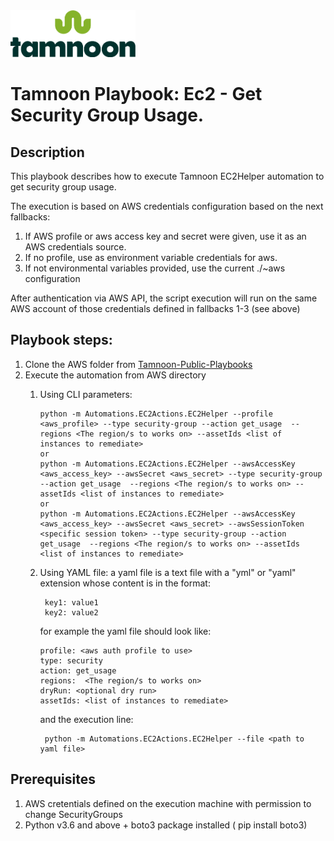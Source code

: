 
<img src="../../images/icons/Tamnoon.png" width="200"/>

# Tamnoon Playbook: Ec2 - Get Security Group Usage.

## Description
This playbook describes how to execute Tamnoon EC2Helper automation to get security group usage.

The execution is based on AWS credentials configuration based on the next fallbacks:
1. If AWS profile or aws access key and secret were given, use it as an AWS credentials source.
2. If no profile, use as environment variable credentials for aws.
3. If not environmental variables provided, use the current ./~aws configuration

After authentication via AWS API, the script execution will run on the same AWS account of those credentials defined in fallbacks 1-3 (see above)

## Playbook steps:
1. Clone the AWS folder from  [Tamnoon-Public-Playbooks](https://github.com/tamnoon-io/Tamnoon-Public-Playbooks)
2. Execute the automation from AWS directory
   1. Using CLI parameters:
 
          python -m Automations.EC2Actions.EC2Helper --profile <aws_profile> --type security-group --action get_usage  --regions <The region/s to works on> --assetIds <list of instances to remediate>
          or 
          python -m Automations.EC2Actions.EC2Helper --awsAccessKey <aws_access_key> --awsSecret <aws_secret> --type security-group --action get_usage  --regions <The region/s to works on> --assetIds <list of instances to remediate> 
          or 
          python -m Automations.EC2Actions.EC2Helper --awsAccessKey <aws_access_key> --awsSecret <aws_secret> --awsSessionToken <specific session token> --type security-group --action get_usage  --regions <The region/s to works on> --assetIds <list of instances to remediate>

   2. Using YAML file: a yaml file is a text file with a "yml" or "yaml" extension whose content is in the format:
   
           key1: value1
           key2: value2
      for example the yaml file should look like:

          profile: <aws auth profile to use>
          type: security
          action: get_usage
          regions:  <The region/s to works on>
          dryRun: <optional dry run>
          assetIds: <list of instances to remediate>
      
      and the execution line:
           
           python -m Automations.EC2Actions.EC2Helper --file <path to yaml file>
 
## Prerequisites 
1. AWS cretentials defined on the execution machine with permission to change SecurityGroups
2. Python v3.6  and above + boto3 package installed ( pip install boto3)


